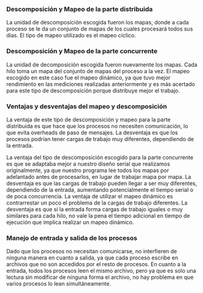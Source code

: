 <!--- Copyright 2021 Rostipollos. Universidad de Costa Rica. CC BY 4.0 -->

### Descomposición y Mapeo de la parte distribuida

  La unidad de descomposición escogida fueron los mapas, donde a cada proceso se le da un conjunto de mapas de los cuales procesará todos sus dias. El tipo de mapeo utilizado es el mapeo cíclico.

### Descomposición y Mapeo de la parte concurrente

  La unidad de decomposición escogida fueron nuevamente los mapas. Cada hilo toma un mapa del conjunto de mapas del proceso a la vez. El mapeo escogido en este caso fue el mapeo dinámico, ya que tuvo mejor rendimiento en las mediciones realizadas anteriormente y es más acertado para este tipo de descomposición porque distribuye mejor el trabajo.

### Ventajas y desventajas del mapeo y descomposición

  La ventaja de este tipo de descomposición y mapeo para la parte distribuida es que hace que los procesos no necesiten comunicación, lo que evita overheads de paso de mensajes. La desventaja es que los procesos podrían tener cargas de trabajo muy diferentes, dependiendo de la entrada.

  La ventaja del tipo de descomposición escogido para la parte concurrente es que se adaptaba mejor a nuestro diseño serial que realizamos originalmente, ya que nuestro programa lee todos los mapas por adelantado antes de procesarlos, en lugar de trabajar mapa por mapa. La desventaja es que las cargas de trabajo pueden llegar a ser muy diferentes, dependiendo de la entrada, aumentando potencialmente el tiempo serial o de poca concurrencia. La ventaja de utilizar el mapeo dinámico es contrarrestar un poco el problema de la cargas de trabajo diferentes. La desventaja es que si la entrada forma cargas de trabajo iguales o muy similares para cada hilo, no vale la pena el tiempo adicional en tiempo de ejecución que implica realizar un mapeo dinámico.

### Manejo de entrada y salida de los procesos

  Dado que los procesos no necesitan comunicarse, no interfieren de ninguna manera en cuanto a salida, ya que cada proceso escribe en archivos que no son accedidos por el resto de procesos. En cuanto a la entrada, todos los procesos leen el mismo archivo, pero ya que es solo una lectura sin modificar de ninguna forma el archivo, no hay problema en que varios procesos lo lean simultáneamente.
 